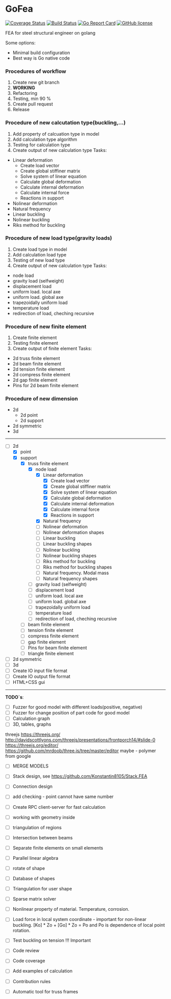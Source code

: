 # GoFea

[![Coverage Status](https://coveralls.io/repos/github/Konstantin8105/GoFea/badge.svg?branch=master)](https://coveralls.io/github/Konstantin8105/GoFea?branch=master)
[![Build Status](https://travis-ci.org/Konstantin8105/GoFea.svg?branch=master)](https://travis-ci.org/Konstantin8105/GoFea)
[![Go Report Card](https://goreportcard.com/badge/github.com/Konstantin8105/GoFea)](https://goreportcard.com/report/github.com/Konstantin8105/GoFea)
[![GitHub license](https://img.shields.io/badge/license-MIT-blue.svg)](https://github.com/Konstantin8105/GoFea/blob/master/LICENSE)

FEA for steel structural engineer on golang

Some options:
* Minimal build configuration
* Best way is Go native code

### Procedures of workflow
1. Create new git branch
2. **WORKING**
3. Refactoring
4. Testing, min 90 %
5. Create pull request
6. Release

### Procedure of new calcutation type(buckling,...)
1. Add property of calcuation type in model
2. Add calculation type algorithm
3. Testing for calculation type
4. Create output of new calculation type
Tasks:
- Linear deformation
	- Create load vector
	- Create global stiffiner matrix
	- Solve system of linear equation
	- Calculate global deformation
	- Calculate internal deformation
	- Calculate internal force
	- Reactions in support
- Nolinear deformation
- Natural frequency
- Linear buckling
- Nolinear buckling
- Riks method for buckling

### Procedure of new load type(gravity loads)
1. Create load type in model
2. Add calculation load type
3. Testing of new load type
4. Create output of new calculation type
Tasks:
- node load
- gravity load (selfweight)
- displacement load
- uniform load. local axe
- uniform load. global axe
- trapezoidally uniform load
- temperature load
- redirection of load, cheching recursive

### Procedure of new finite element
1. Create finite element
2. Testing finite element
3. Create output of finite element
Tasks:
- 2d truss finite element
- 2d beam finite element
- 2d tension finite element
- 2d compress finite element
- 2d gap finite element
- Pins for 2d beam finite element

### Procedure of new dimension
- 2d
	- 2d point
	- 2d support
- 2d symmetric
- 3d

---------------------

- [ ] 2d
	- [x] point
	- [x] support
		- [x] truss finite element
			- [x] node load
				- [x] Linear deformation
					- [x] Create load vector
					- [x] Create global stiffiner matrix
					- [x] Solve system of linear equation
					- [x] Calculate global deformation
					- [x] Calculate internal deformation
					- [x] Calculate internal force
					- [x] Reactions in support
				- [x] Natural frequency
				- [ ] Nolinear deformation
				- [ ] Nolinear deformation shapes
				- [ ] Linear buckling
				- [ ] Linear buckling shapes
				- [ ] Nolinear buckling
				- [ ] Nolinear buckling shapes
				- [ ] Riks method for buckling
				- [ ] Riks method for buckling shapes
				- [ ] Natural frequency. Modal mass
				- [ ] Natural frequency shapes
			- [ ] gravity load (selfweight)
			- [ ] displacement load
			- [ ] uniform load. local axe
			- [ ] uniform load. global axe
			- [ ] trapezoidally uniform load
			- [ ] temperature load
			- [ ] redirection of load, cheching recursive
		- [ ] beam finite element
		- [ ] tension finite element
		- [ ] compress finite element
		- [ ] gap finite element
		- [ ] Pins for beam finite element
		- [ ] triangle finite element
- [ ] 2d symmetric
- [ ] 3d
- [ ] Create IO input  file format
- [ ] Create IO output file format
- [ ] HTML+CSS gui

---------------------

**TODO`s**:

- [ ] Fuzzer for good model with different loads(positive, negative)
- [ ] Fuzzer for change position of part code for good model
- [ ] Calculation graph
- [ ] 3D, tables, graphs

threejs
https://threejs.org/
http://davidscottlyons.com/threejs/presentations/frontporch14/#slide-0
https://threejs.org/editor/
https://github.com/mrdoob/three.js/tree/master/editor
maybe - polymer from google

- [ ] MERGE MODELS

- [ ] Stack design, see https://github.com/Konstantin8105/Stack.FEA
- [ ] Connection design

- [ ] add checking - point cannot have same number
- [ ] Create RPC client-server for fast calculation
- [ ] working with geometry inside
- [ ] triangulation of regions
- [ ] Intersection between beams
- [ ] Separate finite elements on small elements
- [ ] Parallel linear algebra
- [ ] rotate of shape
- [ ] Database of shapes
- [ ] Triangulation for user shape
- [ ] Sparse matrix solver
- [ ] Nonlinear property of material. Temperature, corrosion.
- [ ] Load force in local system coordinate - important for non-linear buckling. [Ko] * Zo + [Go] * Zo = Po and Po is dependence of local point rotation.
- [ ] Test buckling on tension !!! Important
- [ ] Code review
- [ ] Code coverage
- [ ] Add examples of calculation
- [ ] Contribution rules
- [ ] Automatic tool for truss frames

